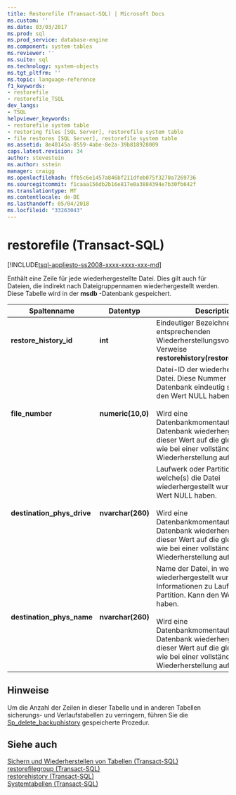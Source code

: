 ```yaml
---
title: Restorefile (Transact-SQL) | Microsoft Docs
ms.custom: ''
ms.date: 03/03/2017
ms.prod: sql
ms.prod_service: database-engine
ms.component: system-tables
ms.reviewer: ''
ms.suite: sql
ms.technology: system-objects
ms.tgt_pltfrm: ''
ms.topic: language-reference
f1_keywords:
- restorefile
- restorefile_TSQL
dev_langs:
- TSQL
helpviewer_keywords:
- restorefile system table
- restoring files [SQL Server], restorefile system table
- file restores [SQL Server], restorefile system table
ms.assetid: 8e40145a-8559-4abe-8e2a-39b818928009
caps.latest.revision: 34
author: stevestein
ms.author: sstein
manager: craigg
ms.openlocfilehash: ffb5c6e1457a846bf211dfeb075f3270a7269736
ms.sourcegitcommit: f1caaa156db2b16e817e0a3884394e7b30fb642f
ms.translationtype: MT
ms.contentlocale: de-DE
ms.lasthandoff: 05/04/2018
ms.locfileid: "33263043"
---
```

# <a name="restorefile-transact-sql"></a>restorefile (Transact-SQL)
[!INCLUDE[tsql-appliesto-ss2008-xxxx-xxxx-xxx-md](../../includes/tsql-appliesto-ss2008-xxxx-xxxx-xxx-md.md)]

  Enthält eine Zeile für jede wiederhergestellte Datei. Dies gilt auch für Dateien, die indirekt nach Dateigruppennamen wiederhergestellt werden. Diese Tabelle wird in der **msdb** -Datenbank gespeichert.  
  
|Spaltenname|Datentyp|Description|  
|-----------------|---------------|-----------------|  
|**restore_history_id**|**int**|Eindeutiger Bezeichner, der den entsprechenden Wiederherstellungsvorgang angibt. Verweise **restorehistory(restore_history_id)**.|  
|**file_number**|**numeric(10,0)**|Datei-ID der wiederhergestellten Datei. Diese Nummer muss in jeder Datenbank eindeutig sein. Kann den Wert NULL haben.<br /><br /> Wird eine Datenbankmomentaufnahme einer Datenbank wiederhergestellt, wird dieser Wert auf die gleiche Weise wie bei einer vollständigen Wiederherstellung aufgefüllt.|  
|**destination_phys_drive**|**nvarchar(260)**|Laufwerk oder Partition, in welche(s) die Datei wiederhergestellt wurde. Kann den Wert NULL haben.<br /><br /> Wird eine Datenbankmomentaufnahme einer Datenbank wiederhergestellt, wird dieser Wert auf die gleiche Weise wie bei einer vollständigen Wiederherstellung aufgefüllt.|  
|**destination_phys_name**|**nvarchar(260)**|Name der Datei, in welche die Datei wiederhergestellt wurde, ohne die Informationen zu Laufwerk oder Partition. Kann den Wert NULL haben.<br /><br /> Wird eine Datenbankmomentaufnahme einer Datenbank wiederhergestellt, wird dieser Wert auf die gleiche Weise wie bei einer vollständigen Wiederherstellung aufgefüllt.|  
  
## <a name="remarks"></a>Hinweise  
 Um die Anzahl der Zeilen in dieser Tabelle und in anderen Tabellen sicherungs- und Verlaufstabellen zu verringern, führen Sie die [Sp_delete_backuphistory](../../relational-databases/system-stored-procedures/sp-delete-backuphistory-transact-sql.md) gespeicherte Prozedur.  
  
## <a name="see-also"></a>Siehe auch  
 [Sichern und Wiederherstellen von Tabellen &#40;Transact-SQL&#41;](../../relational-databases/system-tables/backup-and-restore-tables-transact-sql.md)   
 [restorefilegroup &#40;Transact-SQL&#41;](../../relational-databases/system-tables/restorefilegroup-transact-sql.md)   
 [restorehistory &#40;Transact-SQL&#41;](../../relational-databases/system-tables/restorehistory-transact-sql.md)   
 [Systemtabellen &#40;Transact-SQL&#41;](../../relational-databases/system-tables/system-tables-transact-sql.md)  
  
  
